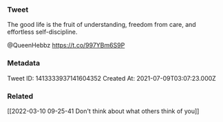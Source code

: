 ### Tweet
The good life is the fruit of understanding, freedom from care, and effortless self-discipline.

@QueenHebbz https://t.co/997YBm6S9P

### Metadata
Tweet ID: 1413333937141604352
Created At: 2021-07-09T03:07:23.000Z

### Related
[[2022-03-10 09-25-41 Don't think about what others think of you]]

